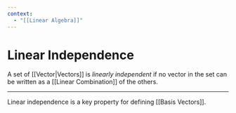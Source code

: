 ```yaml
---
context:
  - "[[Linear Algebra]]"
---
```


# Linear Independence

A set of [[Vector|Vectors]] is _linearly independent_ if no vector in the set can be written as a [[Linear Combination]] of the others.

---

Linear independence is a key property for defining [[Basis Vectors]].
